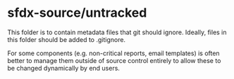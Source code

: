 # sfdx-source/untracked

This folder is to contain metadata files that git should ignore. Ideally, files in this folder should be added to .gitignore.

For some components (e.g. non-critical reports, email templates) is often better to manage them outside of source control entirely to allow these to be changed dynamically by end users.
